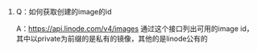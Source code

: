 1. Q：如何获取创建的image的id

   A：https://api.linode.com/v4/images 通过这个接口列出可用的image id，其中以private为前缀的是私有的镜像，其他的是linode公有的